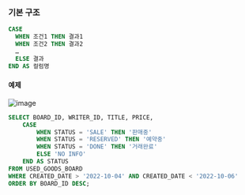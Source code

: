 ### 기본 구조

```sql
CASE
  WHEN 조건1 THEN 결과1
  WHEN 조건2 THEN 결과2
  …
  ELSE 결과
END AS 컬럼명
```

#### 예제
![image](https://github.com/minahLim/CodingTest/assets/146914181/c3faec7f-e1f1-4844-aaa5-affe4319bd29)

```sql
SELECT BOARD_ID, WRITER_ID, TITLE, PRICE,
    CASE
        WHEN STATUS = 'SALE' THEN '판매중'
        WHEN STATUS = 'RESERVED' THEN '예약중'
        WHEN STATUS = 'DONE' THEN '거래완료'
        ELSE 'NO INFO'
    END AS STATUS
FROM USED_GOODS_BOARD 
WHERE CREATED_DATE > '2022-10-04' AND CREATED_DATE < '2022-10-06'
ORDER BY BOARD_ID DESC;
```
